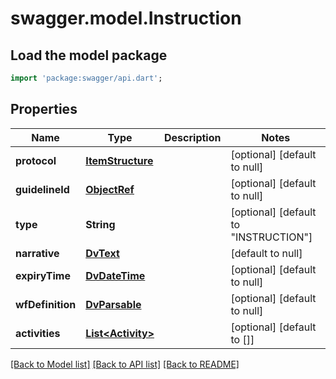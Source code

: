 # swagger.model.Instruction

## Load the model package
```dart
import 'package:swagger/api.dart';
```

## Properties
Name | Type | Description | Notes
------------ | ------------- | ------------- | -------------
**protocol** | [**ItemStructure**](ItemStructure.md) |  | [optional] [default to null]
**guidelineId** | [**ObjectRef**](ObjectRef.md) |  | [optional] [default to null]
**type** | **String** |  | [optional] [default to &quot;INSTRUCTION&quot;]
**narrative** | [**DvText**](DvText.md) |  | [default to null]
**expiryTime** | [**DvDateTime**](DvDateTime.md) |  | [optional] [default to null]
**wfDefinition** | [**DvParsable**](DvParsable.md) |  | [optional] [default to null]
**activities** | [**List&lt;Activity&gt;**](Activity.md) |  | [optional] [default to []]

[[Back to Model list]](../README.md#documentation-for-models) [[Back to API list]](../README.md#documentation-for-api-endpoints) [[Back to README]](../README.md)

